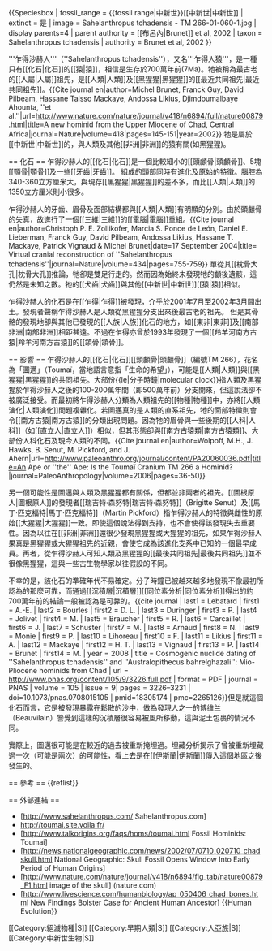 {{Speciesbox
| fossil_range = {{fossil range|中新世}}[[中新世|中新世]]
| extinct = 是
| image = Sahelanthropus tchadensis - TM 266-01-060-1.jpg
| display parents=4
| parent authority = [[布呂內|Brunet]] et al, 2002
| taxon = Sahelanthropus tchadensis
| authority = Brunet et al, 2002
}}

'''乍得沙赫人'''（''Sahelanthropus tchadensis''），又名'''乍得人猿'''，是一種只有[[化石|化石]]的[[猿|猿]]，相信是生存於700萬年前(7Ma)。牠被稱為最古老的[[人屬|人屬]]祖先，是[[人類|人類]]及[[黑猩猩|黑猩猩]]的[[最近共同祖先|最近共同祖先]]。<ref name=brunet2002>{{Cite journal en|author=Michel Brunet, Franck Guy, David Pilbeam, Hassane Taisso Mackaye, Andossa Likius, Djimdoumalbaye Ahounta, ''et al.''|url=http://www.nature.com/nature/journal/v418/n6894/full/nature00879.html|title=A new hominid from the Upper Miocene of Chad, Central Africa|journal=Nature|volume=418|pages=145-151|year=2002}}</ref> 牠是屬於[[中新世|中新世]]的，與人類及其他[[非洲|非洲]]的猿有關(如黑猩猩)。

== 化石 ==
乍得沙赫人的[[化石|化石]]是一個比較細小的[[頭顱骨|頭顱骨]]、5塊[[顎骨|顎骨]]及一些[[牙齒|牙齒]]。<ref name=brunet2002/> 組成的頭部同時有進化及原始的特徵。腦腔為340-360立方厘米大，與現存[[黑猩猩|黑猩猩]]的差不多，而比[[人類|人類]]的1350立方厘米則小很多。<ref name=brunet2002/>

乍得沙赫人的牙齒、眉骨及面部結構都與[[人類|人類]]有明顯的分別。由於頭顱骨的失真，故進行了一個[[三維|三維]]的[[電腦|電腦]]重組。<ref>{{Cite journal en|author=Christoph P. E. Zollikofer, Marcia S. Ponce de León, Daniel E. Lieberman, Franck Guy, David Pilbeam, Andossa Likius, Hassane T. Mackaye, Patrick Vignaud & Michel Brunet|date=17 September 2004|title= Virtual cranial reconstruction of ''Sahelanthropus tchadensis''|journal=Nature|volume=434|pages=755-759}}</ref> 單從其[[枕骨大孔|枕骨大孔]]推論，牠卻是雙足行走的。然而因為始終未發現牠的顱後遺骸，這仍然是未知之數。牠的[[犬齒|犬齒]]與其他[[中新世|中新世]][[猿|猿]]相似。

乍得沙赫人的化石是在[[乍得|乍得]]被發現，介乎於2001年7月至2002年3月間出土。發現者聲稱乍得沙赫人是人類從黑猩猩分支出來後最古老的祖先。<ref name=brunet2002/> 但是其骨骼的發現地卻與其他已發現的[[人族|人族]]化石的地方，如[[東非|東非]]及[[南部非洲|南部非洲]]相距甚遠。不過在乍得亦曾於1993年發現了一個[[羚羊河南方古猿|羚羊河南方古猿]]的[[頜骨|頜骨]]。

== 影響 ==
乍得沙赫人的[[化石|化石]][[頭顱骨|頭顱骨]]（編號TM 266），花名為「圖邁」（Toumaï，當地語言意指「生命的希望」），可能是[[人類|人類]]與[[黑猩猩|黑猩猩]]的共同祖先。大部份{{le|分子時鐘|molecular clock}}指人類及黑猩猩於乍得沙赫人之後的100-200萬年間（即500萬年前）分支開來，但這說法卻不被廣泛接受。而最初將乍得沙赫人分類為人類祖先的[[物種|物種]]中，亦將[[人類演化|人類演化]]問題複雜化。若圖邁真的是人類的直系祖先，牠的面部特徵則會令[[南方古猿|南方古猿]]的分類出現問題。因為牠的眉骨與一些後期的[[人科|人科]]（如[[直立人|直立人]]）相似，但其形態卻與[[南方古猿類|南方古猿類]]、大部份人科化石及現今人類的不同。<ref name=wolpoff2006>{{Cite journal en|author=Wolpoff, M.H., J. Hawks, B. Senut, M. Pickford, and J. Ahern|url=http://www.paleoanthro.org/journal/content/PA20060036.pdf|title=An Ape or ''the'' Ape: Is the Toumaï Cranium TM 266 a Hominid?|journal=PaleoAnthropology|volume=2006|pages=36-50}}</ref>

另一個可能性是圖邁與人類及黑猩猩都有關係，但都並非兩者的祖先。<ref name=wolpoff2006/>[[圖根原人|圖根原人]]的發現者[[瑞吉特·森努特|瑞吉特·森努特]]（Brigitte Senut）及[[馬丁·匹克福特|馬丁·匹克福特]]（Martin Pickford）指乍得沙赫人的特徵與雌性的原始[[大猩猩|大猩猩]]一致。即使這個說法得到支持，也不會使得該發現失去重要性。因為以往在[[非洲|非洲]]還很少發現黑猩猩或大猩猩的祖先，如果乍得沙赫人果真是黑猩猩或大猩猩祖先的近親，會使它成為該進化支系中已知的一個最早成員。再者，從乍得沙赫人可知人類及黑猩猩的[[最後共同祖先|最後共同祖先]]並不很像黑猩猩，這與一些古生物學家以往假設的不同。

不幸的是，該化石的準確年代不易確定。分子時鐘已被越來越多地發現不像最初所認為的那麼可靠，而通過[[沉積層|沉積層]][[同位素分析|同位素分析]]得出的約700萬年前的結論一般被認為是可靠的。<ref>{{cite journal | last1 = Lebatard | first1 = A.-E. | last2 = Bourles | first2 = D. L. | last3 = Duringer | first3 = P. | last4 = Jolivet | first4 = M. | last5 = Braucher | first5 = R. | last6 = Carcaillet | first6 = J. | last7 = Schuster | first7 = M. | last8 = Arnaud | first8 = N. | last9 = Monie | first9 = P. | last10 = Lihoreau | first10 = F. | last11 = Likius | first11 = A. | last12 = Mackaye | first12 = H. T. | last13 = Vignaud | first13 = P. | last14 = Brunet | first14 = M. | year = 2008 | title = Cosmogenic nuclide dating of ''Sahelanthropus tchadensis'' and ''Australopithecus bahrelghazali'': Mio-Pliocene hominids from Chad | url = http://www.pnas.org/content/105/9/3226.full.pdf | format = PDF | journal = PNAS | volume = 105 | issue = 9| pages = 3226–3231 | doi=10.1073/pnas.0708015105 | pmid=18305174 | pmc=2265126}}</ref>但是就這個化石而言，它是被發現暴露在鬆散的沙中，做為發現人之一的博维兰（Beauvilain）警覺到這樣的沉積層很容易被風所移動，這與泥土包裹的情況不同。

實際上，圖邁很可能是在較近的過去被重新掩埋過。埋藏分析揭示了曾被重新埋藏過一次（可能是兩次）的可能性，看上去是在[[伊斯蘭|伊斯蘭]]傳入這個地區之後發生的。

== 參考 ==
{{reflist}}

== 外部連結 ==
* [http://www.sahelanthropus.com/ Sahelanthropus.com]
* http://toumai.site.voila.fr/
* [http://www.talkorigins.org/faqs/homs/toumai.html Fossil Hominids: Toumai]
* [http://news.nationalgeographic.com/news/2002/07/0710_020710_chadskull.html National Geographic: Skull Fossil Opens Window Into Early Period of Human Origins]
* [http://www.nature.com/nature/journal/v418/n6894/fig_tab/nature00879_F1.html image of the skull] (nature.com)
* [http://www.livescience.com/humanbiology/ap_050406_chad_bones.html New Findings Bolster Case for Ancient Human Ancestor]
{{Human Evolution}}

[[Category:絕滅物種|S]]
[[Category:早期人類|S]]
[[Category:人亞族|S]]
[[Category:中新世生物|S]]